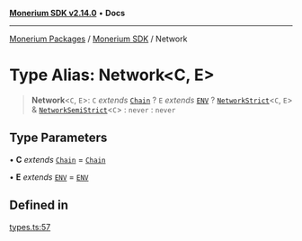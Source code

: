 [**Monerium SDK v2.14.0**](../Packages.md) • **Docs**

***

[Monerium Packages](../../Packages.md) / [Monerium SDK](../Monerium%20SDK.md) / Network

# Type Alias: Network\<C, E\>

> **Network**\<`C`, `E`\>: `C` *extends* [`Chain`](Chain.md) ? `E` *extends* [`ENV`](ENV.md) ? [`NetworkStrict`](NetworkStrict.md)\<`C`, `E`\> & [`NetworkSemiStrict`](NetworkSemiStrict.md)\<`C`\> : `never` : `never`

## Type Parameters

• **C** *extends* [`Chain`](Chain.md) = [`Chain`](Chain.md)

• **E** *extends* [`ENV`](ENV.md) = [`ENV`](ENV.md)

## Defined in

[types.ts:57](https://github.com/monerium/js-monorepo/blob/ffeefd2a9bccc0d18acecd9390a7bfced5720c17/packages/sdk/src/types.ts#L57)
